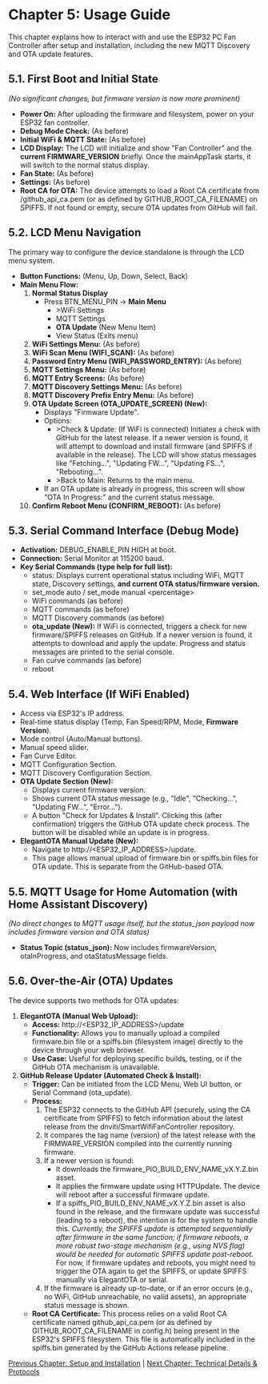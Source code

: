 # **Chapter 5: Usage Guide**

This chapter explains how to interact with and use the ESP32 PC Fan Controller after setup and installation, including the new MQTT Discovery and OTA update features.

## **5.1. First Boot and Initial State**

*(No significant changes, but firmware version is now more prominent)*

* **Power On:** After uploading the firmware and filesystem, power on your ESP32 fan controller.  
* **Debug Mode Check:** (As before)  
* **Initial WiFi & MQTT State:** (As before)  
* **LCD Display:** The LCD will initialize and show "Fan Controller" and the **current FIRMWARE\_VERSION** briefly. Once the mainAppTask starts, it will switch to the normal status display.  
* **Fan State:** (As before)  
* **Settings:** (As before)  
* **Root CA for OTA:** The device attempts to load a Root CA certificate from /github\_api\_ca.pem (or as defined by GITHUB\_ROOT\_CA\_FILENAME) on SPIFFS. If not found or empty, secure OTA updates from GitHub will fail.

## **5.2. LCD Menu Navigation**

The primary way to configure the device standalone is through the LCD menu system.

* **Button Functions:** (Menu, Up, Down, Select, Back)  
* **Main Menu Flow:**  
  1. **Normal Status Display**  
     * Press BTN\_MENU\_PIN \-\> **Main Menu**  
       * \>WiFi Settings  
       * MQTT Settings  
       * **OTA Update** (New Menu Item)  
       * View Status (Exits menu)  
  2. **WiFi Settings Menu:** (As before)  
  3. **WiFi Scan Menu (WIFI\_SCAN):** (As before)  
  4. **Password Entry Menu (WIFI\_PASSWORD\_ENTRY):** (As before)  
  5. **MQTT Settings Menu:** (As before)  
  6. **MQTT Entry Screens:** (As before)  
  7. **MQTT Discovery Settings Menu:** (As before)  
  8. **MQTT Discovery Prefix Entry Menu:** (As before)  
  9. **OTA Update Screen (OTA\_UPDATE\_SCREEN) (New):**  
     * Displays "Firmware Update".  
     * Options:  
       * \>Check & Update: (If WiFi is connected) Initiates a check with GitHub for the latest release. If a newer version is found, it will attempt to download and install firmware (and SPIFFS if available in the release). The LCD will show status messages like "Fetching...", "Updating FW...", "Updating FS...", "Rebooting...".  
       * \>Back to Main: Returns to the main menu.  
     * If an OTA update is already in progress, this screen will show "OTA In Progress:" and the current status message.  
  10. **Confirm Reboot Menu (CONFIRM\_REBOOT):** (As before)

## **5.3. Serial Command Interface (Debug Mode)**

* **Activation:** DEBUG\_ENABLE\_PIN HIGH at boot.  
* **Connection:** Serial Monitor at 115200 baud.  
* **Key Serial Commands (type help for full list):**  
  * status: Displays current operational status including WiFi, MQTT state, Discovery settings, **and current OTA status/firmware version.**  
  * set\_mode auto / set\_mode manual \<percentage\>  
  * WiFi commands (as before)  
  * MQTT commands (as before)  
  * MQTT Discovery commands (as before)  
  * **ota\_update (New):** If WiFi is connected, triggers a check for new firmware/SPIFFS releases on GitHub. If a newer version is found, it attempts to download and apply the update. Progress and status messages are printed to the serial console.  
  * Fan curve commands (as before)  
  * reboot

## **5.4. Web Interface (If WiFi Enabled)**

* Access via ESP32's IP address.  
* Real-time status display (Temp, Fan Speed/RPM, Mode, **Firmware Version**).  
* Mode control (Auto/Manual buttons).  
* Manual speed slider.  
* Fan Curve Editor.  
* MQTT Configuration Section.  
* MQTT Discovery Configuration Section.  
* **OTA Update Section (New):**  
  * Displays current firmware version.  
  * Shows current OTA status message (e.g., "Idle", "Checking...", "Updating FW...", "Error...").  
  * A button "Check for Updates & Install". Clicking this (after confirmation) triggers the GitHub OTA update check process. The button will be disabled while an update is in progress.  
* **ElegantOTA Manual Update (New):**  
  * Navigate to http://\<ESP32\_IP\_ADDRESS\>/update.  
  * This page allows manual upload of firmware.bin or spiffs.bin files for OTA update. This is separate from the GitHub-based OTA.

## **5.5. MQTT Usage for Home Automation (with Home Assistant Discovery)**

*(No direct changes to MQTT usage itself, but the status\_json payload now includes firmware version and OTA status)*

* **Status Topic (status\_json):** Now includes firmwareVersion, otaInProgress, and otaStatusMessage fields.

## **5.6. Over-the-Air (OTA) Updates**

The device supports two methods for OTA updates:

1. **ElegantOTA (Manual Web Upload):**  
   * **Access:** http://\<ESP32\_IP\_ADDRESS\>/update  
   * **Functionality:** Allows you to manually upload a compiled firmware.bin file or a spiffs.bin (filesystem image) directly to the device through your web browser.  
   * **Use Case:** Useful for deploying specific builds, testing, or if the GitHub OTA mechanism is unavailable.  
2. **GitHub Release Updater (Automated Check & Install):**  
   * **Trigger:** Can be initiated from the LCD Menu, Web UI button, or Serial Command (ota\_update).  
   * **Process:**  
     1. The ESP32 connects to the GitHub API (securely, using the CA certificate from SPIFFS) to fetch information about the latest release from the dnviti/SmartWifiFanController repository.  
     2. It compares the tag name (version) of the latest release with the FIRMWARE\_VERSION compiled into the currently running firmware.  
     3. If a newer version is found:  
        * It downloads the firmware\_PIO\_BUILD\_ENV\_NAME\_vX.Y.Z.bin asset.  
        * It applies the firmware update using HTTPUpdate. The device will reboot after a successful firmware update.  
        * If a spiffs\_PIO\_BUILD\_ENV\_NAME\_vX.Y.Z.bin asset is also found in the release, and the firmware update was successful (leading to a reboot), the intention is for the system to handle this. *Currently, the SPIFFS update is attempted sequentially after firmware in the same function; if firmware reboots, a more robust two-stage mechanism (e.g., using NVS flag) would be needed for automatic SPIFFS update post-reboot.* For now, if firmware updates and reboots, you might need to trigger the OTA again to get the SPIFFS, or update SPIFFS manually via ElegantOTA or serial.  
     4. If the firmware is already up-to-date, or if an error occurs (e.g., no WiFi, GitHub unreachable, no valid assets), an appropriate status message is shown.  
   * **Root CA Certificate:** This process relies on a valid Root CA certificate named github\_api\_ca.pem (or as defined by GITHUB\_ROOT\_CA\_FILENAME in config.h) being present in the ESP32's SPIFFS filesystem. This file is automatically included in the spiffs.bin generated by the GitHub Actions release pipeline.

[Previous Chapter: Setup and Installation](04-setup-and-installation.md) | [Next Chapter: Technical Details & Protocols](06-technical-details.md)